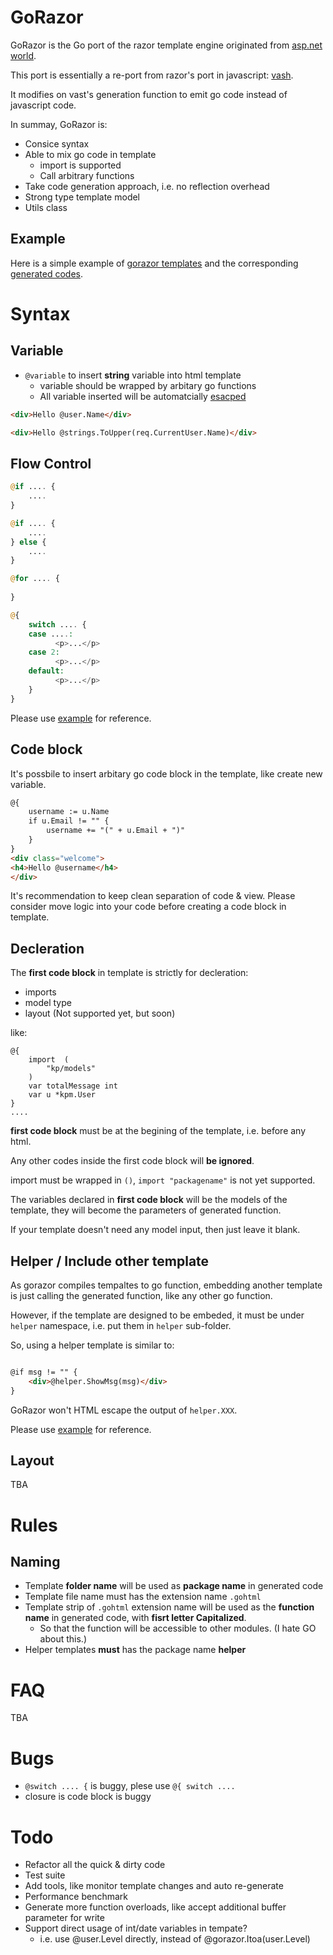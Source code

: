 # GoRazor

GoRazor is the Go port of the razor template engine originated from [asp.net world](http://weblogs.asp.net/scottgu/archive/2010/07/02/introducing-razor.aspx).

This port is essentially a re-port from razor's port in javascript: [vash](https://github.com/kirbysayshi/vash).

It modifies on vast's generation function to emit go code instead of javascript code.

In summay, GoRazor is:

* Consice syntax
* Able to mix go code in template
  * import is supported
  * Call arbitrary functions
* Take code generation approach, i.e. no reflection overhead
* Strong type template model
* Utils class

## Example

Here is a simple example of [gorazor templates](https://github.com/Wuvist/gorazor/tree/master/tpl) and the corresponding [generated codes](https://github.com/Wuvist/gorazor/tree/master/gen).

# Syntax

## Variable

* `@variable` to insert **string** variable into html template
  * variable should be wrapped by arbitary go functions
  * All variable inserted will be automatcially [esacped](http://golang.org/pkg/html/template/#HTMLEscapeString)

```html
<div>Hello @user.Name</div>
```

```html
<div>Hello @strings.ToUpper(req.CurrentUser.Name)</div>
```

## Flow Control

```php
@if .... {
	....
}

@if .... {
	....
} else {
	....
}

@for .... {
	
}

@{
	switch .... {
	case ....:
	      <p>...</p>
	case 2:
	      <p>...</p>
	default:
	      <p>...</p>
	}
}
```

Please use [example](https://github.com/Wuvist/gorazor/blob/master/tpl/main.gohtml) for reference.

## Code block

It's possbile to insert arbitary go code block in the template, like create new variable.

```html
@{
	username := u.Name
	if u.Email != "" {
		username += "(" + u.Email + ")"
	}
}
<div class="welcome">
<h4>Hello @username</h4>
</div>
```

It's recommendation to keep clean separation of code & view. Please consider move logic into your code before creating a code block in template.

## Decleration

The **first code block** in template is strictly for decleration:

* imports
* model type
* layout (Not supported yet, but soon)

like:

```
@{
	import  (
		"kp/models"
	)
	var totalMessage int
	var u *kpm.User
}
....
```

**first code block** must be at the begining of the template, i.e. before any html.

Any other codes inside the first code block will **be ignored**.

import must be wrapped in `()`, `import "packagename"` is not yet supported.

The variables declared in **first code block** will be the models of the template, they will become the parameters of generated function.

If your template doesn't need any model input, then just leave it blank.

## Helper / Include other template

As gorazor compiles tempaltes to go function, embedding another template is just calling the generated function, like any other go function.

However, if the template are designed to be embeded, it must be under `helper` namespace, i.e. put them in `helper` sub-folder. 

So, using a helper template is similar to:

```html

@if msg != "" {
	<div>@helper.ShowMsg(msg)</div>
}

```

GoRazor won't HTML escape the output of `helper.XXX`.

Please use [example](https://github.com/Wuvist/gorazor/blob/master/tpl/main.gohtml) for reference.

## Layout

TBA

# Rules

## Naming

* Template **folder name** will be used as **package name** in generated code
* Template file name must has the extension name `.gohtml`
* Template strip of `.gohtml` extension name will be used as the **function name** in generated code, with **fisrt letter Capitalized**.
  * So that the function will be accessible to other modules. (I hate GO about this.)
* Helper templates **must** has the package name **helper**

# FAQ

TBA

# Bugs

* `@switch .... {` is buggy, plese use `@{ switch ....`
* closure is code block is buggy

# Todo

* Refactor all the quick & dirty code
* Test suite
* Add tools, like monitor template changes and auto re-generate
* Performance benchmark
* Generate more function overloads, like accept additional buffer parameter for write
* Support direct usage of int/date variables in tempate?
  * i.e. use @user.Level directly, instead of @gorazor.Itoa(user.Level)
